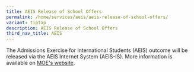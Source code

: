 ```yaml
---
title: AEIS Release of School Offers
permalink: /home/services/aeis/aeis-release-of-school-offers/
variant: tiptap
description: AEIS Release of School Offers
third_nav_title: AEIS
---
```

<p>The Admissions Exercise for International Students (AEIS) outcome will
be released via the AEIS Internet System (AEIS-IS). More information is
available on <a href="https://www.moe.gov.sg/international-students/aeis/offers" rel="noopener noreferrer nofollow" target="_blank"><u>MOE's website</u></a>.</p>